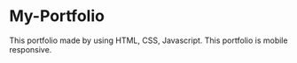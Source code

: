 # My-Portfolio
This portfolio made by using HTML, CSS, Javascript. This portfolio is mobile responsive.
